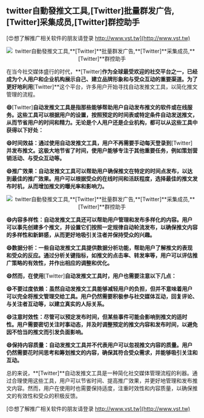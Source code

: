 ## **twitter自動發推文工具,**[Twitter]**批量群发广告,**[Twitter]**采集成员,**[Twitter]**群控助手**

[😍想了解推广相关软件的朋友请登录 http://www.vst.tw](http://www.vst.tw)

 <center><img src="https://vst.tw/MP4/tuiguang/png/1.png" alt="twitter自動發推文工具,**[Twitter]**批量群发广告,**[Twitter]**采集成员,**[Twitter]**群控助手"></center>

在当今社交媒体盛行的时代，**[Twitter]**作为全球最受欢迎的社交平台之一，已经成为个人用户和企业机构展示自己、建立品牌形象和与受众互动的重要渠道。为了更好地利用**[Twitter]**这个平台，许多用户开始寻找自动发推文工具，以简化推文管理的流程。

**😄**[Twitter]**自动发推文工具是指那些能够帮助用户自动发布推文的软件或在线服务。这些工具可以根据用户的设置，按照预定的时间表或特定条件自动发送推文，从而节省用户的时间和精力。无论是个人用户还是企业机构，都可以从这些工具中获得以下好处：**

**😄时间效益：通过使用自动发推文工具，用户不再需要手动每天登录到**[Twitter]**并发布推文。这极大地节省了时间，使用户能够专注于其他重要任务，例如策划营销活动、与受众互动等。**

**😄推广效果：自动发推文工具可以帮助用户确保推文在特定的时间点发布，以达到最佳的推广效果。用户可以根据受众的在线时间和活跃程度，选择最佳的推文发布时机，从而增加推文的曝光率和影响力。**

 <center><img src="https://vst.tw/MP4/tuiguang/png/1.png" alt="twitter自動發推文工具,**[Twitter]**批量群发广告,**[Twitter]**采集成员,**[Twitter]**群控助手"></center>

**😄内容多样性：自动发推文工具还可以帮助用户管理和发布多样化的内容。用户可以事先创建多个推文，并设置它们按照一定规律自动轮流发布，以确保推文内容的多样性和新鲜感，从而更好地吸引关注者并保持受众的兴趣。**

**😄数据分析：一些自动发推文工具提供数据分析功能，帮助用户了解推文的表现和受众的反应。通过分析关键指标，如推文的点击率、转发率等，用户可以评估推广策略的有效性，并作出相应的调整和优化。**

**😄然而，在使用**[Twitter]**自动发推文工具时，用户也需要注意以下几点：**

**😄不要过度依赖：虽然自动发推文工具能够减轻用户的负担，但并不意味着用户可以完全将推文管理交给工具。用户仍然需要积极参与社交媒体互动，回复评论、与关注者互动等，以建立真实的人际关系。**

**😄注意时效性：尽管可以预定发布时间，但某些事件可能会影响到推文的适时性。用户需要密切关注时事动态，并及时调整预定的推文内容和发布时间，以避免因不恰当的推文而引发负面影响。**

**😄保持内容质量：自动发推文工具并不代表用户可以忽视推文内容的质量。用户仍然需要花时间思考和筹划推文的内容，确保其符合受众需求，并能够吸引关注和互动。**

总的来说，**[Twitter]**自动发推文工具是一种简化社交媒体管理流程的利器。通过合理使用这些工具，用户可以节省时间、提高推广效果，并更好地管理和发布推文内容。然而，用户在使用时也需要保持适度，注重时效性和内容质量，以确保推文的有效性和受众的积极反馈。

[😍想了解推广相关软件的朋友请登录 http://www.vst.tw](http://www.vst.tw)



